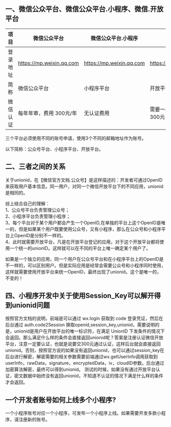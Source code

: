 ## 一、微信公众平台、微信公众平台.小程序、微信.开放平台

|项目|微信公众平台|微信公众平台.小程序|微信.开放平台|
|---|---|---|---|
|登录地址|https://mp.weixin.qq.com|https://mp.weixin.qq.com|https://open.weixin.qq.com|
|简称|微信公众平台|小程序平台|开放平台|
|微信认证|每年年审，费用 300元/年|无认证费用|需要一次性认证，认证费300元|

三个平台必须使用不同的账号申请，使用3个不同的邮箱地址作为账号。

以下简称：公众号平台、小程序平台、开放平台。

## 二、三者之间的关系

关于unionid，在【微信官方文档.公众号】是这样描述的：开发者可通过OpenID来获取用户基本信息。同一用户，对同一个微信开放平台下的不同应用，unionid是相同的。

综上结合自己的理解：  
1、公众号平台负责管理公众号；  
2、小程序平台负责管理小程序；  
3、每个平台对于某个用户都会产生一个OpenID,在单独的平台上这个OpenID是唯一的，但是如果某个用户既要使用公众号，又有小程序，那么在公众号和小程序平台上OpenID是分别不一样的。  
4、此时就需要开放平台，凡是在开放平台登记的应用，对于这个开放平台都将使用一个统一的unionID。这样就可以在不同的平台上唯一确定某个用户了。

如果是一个独立的应用，同一个用户在公众号平台和在小程序平台上的OpenID是不一样的，可以区别用户。但是实际应用是经常会需要公众号和小程序同时使用，这样就需要使用开放平台来统一OpenID，最终出现了unionid。这个是唯一的，不变的！

## 四、小程序开发中关于使用Session_Key可以解开得到unionid问题

按照官方文档的说明，前端是可以通过 wx.login 获取到 code 登录凭证，然后在后台通过 auth.code2Session 换取openid,session_key,unionid，需要说明的是，unionid是用户在开放平台的唯一标识符，在满足 UnionID 下发条件的情况下会返回。那么满足什么样的条件会直接返回unionid呢？答案是注册认证微信开放平台，注意一定要认证，也就是说要交300元通过认证，这样后台就会直接返回unionid。否则，按照官方说的如果没有返回unionid，也可以通过session_key在后台进行解密，解密需要的相关参数需要前端通过wx.getUserInfo调用获取到userInfo，rawData，signature，encryptedData，iv，cloudID参数。后台通过加密算法解密，最终可以得到unionid。 测试的时候，如果没有通过开放平台认证，密文数据中始终没有返回unionid，不知道不认证的情况下满足什么样的条件才会返回。

## 一个开发者账号如何上线多个小程序?

一个小程序账号对应一个小程序，可发布一个小程序上线。如果需要开发多款小程序，请注册新的账号。
